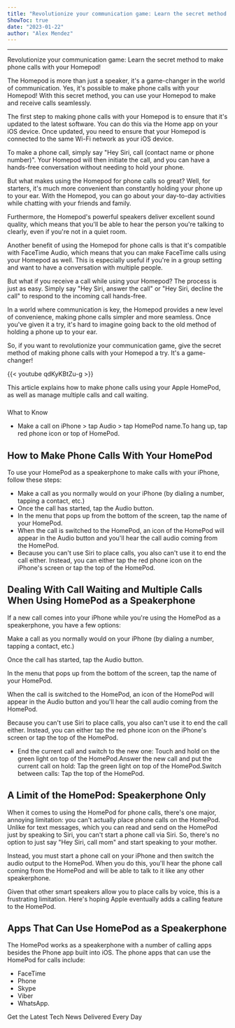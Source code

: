 ```yaml
---
title: "Revolutionize your communication game: Learn the secret method to make phone calls with your Homepod!"
ShowToc: true 
date: "2023-01-22"
author: "Alex Mendez"
---
```

*****
Revolutionize your communication game: Learn the secret method to make phone calls with your Homepod!

The Homepod is more than just a speaker, it's a game-changer in the world of communication. Yes, it's possible to make phone calls with your Homepod! With this secret method, you can use your Homepod to make and receive calls seamlessly. 

The first step to making phone calls with your Homepod is to ensure that it's updated to the latest software. You can do this via the Home app on your iOS device. Once updated, you need to ensure that your Homepod is connected to the same Wi-Fi network as your iOS device. 

To make a phone call, simply say "Hey Siri, call (contact name or phone number)". Your Homepod will then initiate the call, and you can have a hands-free conversation without needing to hold your phone. 

But what makes using the Homepod for phone calls so great? Well, for starters, it's much more convenient than constantly holding your phone up to your ear. With the Homepod, you can go about your day-to-day activities while chatting with your friends and family. 

Furthermore, the Homepod's powerful speakers deliver excellent sound quality, which means that you'll be able to hear the person you're talking to clearly, even if you're not in a quiet room. 

Another benefit of using the Homepod for phone calls is that it's compatible with FaceTime Audio, which means that you can make FaceTime calls using your Homepod as well. This is especially useful if you're in a group setting and want to have a conversation with multiple people. 

But what if you receive a call while using your Homepod? The process is just as easy. Simply say "Hey Siri, answer the call" or "Hey Siri, decline the call" to respond to the incoming call hands-free. 

In a world where communication is key, the Homepod provides a new level of convenience, making phone calls simpler and more seamless. Once you've given it a try, it's hard to imagine going back to the old method of holding a phone up to your ear. 

So, if you want to revolutionize your communication game, give the secret method of making phone calls with your Homepod a try. It's a game-changer!

{{< youtube qdKyKBtZu-g >}} 




This article explains how to make phone calls using your Apple HomePod, as well as manage multiple calls and call waiting.

 
### 
What to Know
 
- Make a call on iPhone > tap Audio > tap HomePod name.To hang up, tap red phone icon or top of HomePod.

 
##   How to Make Phone Calls With Your HomePod  
 

To use your HomePod as a speakerphone to make calls with your iPhone, follow these steps:

 
- Make a call as you normally would on your iPhone (by dialing a number, tapping a contact, etc.)
 - Once the call has started, tap the Audio button.
 - In the menu that pops up from the bottom of the screen, tap the name of your HomePod.
 - When the call is switched to the HomePod, an icon of the HomePod will appear in the Audio button and you'll hear the call audio coming from the HomePod.
 - Because you can't use Siri to place calls, you also can't use it to end the call either. Instead, you can either tap the red phone icon on the iPhone's screen or tap the top of the HomePod.

 
##   Dealing With Call Waiting and Multiple Calls When Using HomePod as a Speakerphone  
 

If a new call comes into your iPhone while you're using the HomePod as a speakerphone, you have a few options:

 

Make a call as you normally would on your iPhone (by dialing a number, tapping a contact, etc.)

 

Once the call has started, tap the Audio button.

 

In the menu that pops up from the bottom of the screen, tap the name of your HomePod.

 

When the call is switched to the HomePod, an icon of the HomePod will appear in the Audio button and you'll hear the call audio coming from the HomePod.

 

Because you can't use Siri to place calls, you also can't use it to end the call either. Instead, you can either tap the red phone icon on the iPhone's screen or tap the top of the HomePod.

 
- End the current call and switch to the new one: Touch and hold on the green light on top of the HomePod.Answer the new call and put the current call on hold: Tap the green light on top of the HomePod.Switch between calls: Tap the top of the HomePod.

 
##   A Limit of the HomePod: Speakerphone Only  
 

When it comes to using the HomePod for phone calls, there's one major, annoying limitation: you can't actually place phone calls on the HomePod. Unlike for text messages, which you can read and send on the HomePod just by speaking to Siri, you can't start a phone call via Siri. So, there's no option to just say "Hey Siri, call mom" and start speaking to your mother.

 

Instead, you must start a phone call on your iPhone and then switch the audio output to the HomePod. When you do this, you'll hear the phone call coming from the HomePod and will be able to talk to it like any other speakerphone.

 

Given that other smart speakers allow you to place calls by voice, this is a frustrating limitation. Here's hoping Apple eventually adds a calling feature to the HomePod.

 
##   Apps That Can Use HomePod as a Speakerphone  
 

The HomePod works as a speakerphone with a number of calling apps besides the Phone app built into iOS. The phone apps that can use the HomePod for calls include:

 
- FaceTime
 - Phone
 - Skype
 - Viber
 - WhatsApp.

 

Get the Latest Tech News Delivered Every Day




